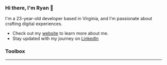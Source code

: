 ### Hi there, I'm Ryan 👋

I'm a 23-year-old developer based in Virginia, and I'm passionate about crafting digital experiences.

- Check out my [website](https://ryanschork.com/) to learn more about me.
- Stay updated with my journey on [LinkedIn](https://www.linkedin.com/in/ryan-schork-3ab4b41a3/)

### Toolbox
------------------------------------------------------------------------------------------------------------------------------
<!--
**ryanschork/RyanSchork** is a ✨ _special_ ✨ repository because its `README.md` (this file) appears on your GitHub profile.

Here are some ideas to get you started:

- 🔭 I’m currently working on ...
- 🌱 I’m currently learning ...
- 👯 I’m looking to collaborate on ...
- 🤔 I’m looking for help with ...
- 💬 Ask me about ...
- 📫 How to reach me: ...
- 😄 Pronouns: ...
- ⚡ Fun fact: ...
-->
